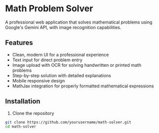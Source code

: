 # Math Problem Solver

A professional web application that solves mathematical problems using Google's Gemini API, with image recognition capabilities.

## Features

- Clean, modern UI for a professional experience
- Text input for direct problem entry
- Image upload with OCR for solving handwritten or printed math problems
- Step-by-step solution with detailed explanations
- Mobile responsive design
- MathJax integration for properly formatted mathematical expressions

## Installation

1. Clone the repository
```bash
git clone https://github.com/yourusername/math-solver.git
cd math-solver